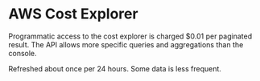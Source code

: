 # AWS Cost Explorer

Programmatic access to the cost explorer is charged $0.01 per paginated result.  The API allows more specific queries and aggregations than the console.

Refreshed about once per 24 hours.  Some data is less frequent.
